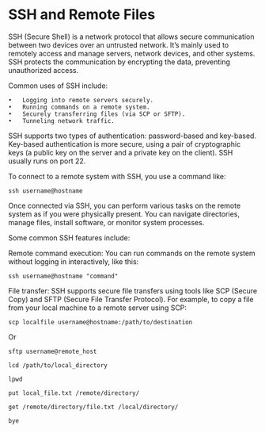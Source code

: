 # SSH and Remote Files

SSH (Secure Shell) is a network protocol that allows secure communication between two devices over an untrusted network. It’s mainly used to remotely access and manage servers, network devices, and other systems. SSH protects the communication by encrypting the data, preventing unauthorized access.

Common uses of SSH include:

	•	Logging into remote servers securely.
	•	Running commands on a remote system.
	•	Securely transferring files (via SCP or SFTP).
	•	Tunneling network traffic.

SSH supports two types of authentication: password-based and key-based. Key-based authentication is more secure, using a pair of cryptographic keys (a public key on the server and a private key on the client). SSH usually runs on port 22.

To connect to a remote system with SSH, you use a command like:

```
ssh username@hostname
```


Once connected via SSH, you can perform various tasks on the remote system as if you were physically present. You can navigate directories, manage files, install software, or monitor system processes. 

Some common SSH features include:

Remote command execution: You can run commands on the remote system without logging in interactively, like this:

```
ssh username@hostname "command"
```

File transfer: SSH supports secure file transfers using tools like SCP (Secure Copy) and SFTP (Secure File Transfer Protocol). For example, to copy a file from your local machine to a remote server using SCP:

```
scp localfile username@hostname:/path/to/destination
```

Or 

```
sftp username@remote_host
```

```
lcd /path/to/local_directory
```

```
lpwd
```

```
put local_file.txt /remote/directory/
```

```
get /remote/directory/file.txt /local/directory/
```

```
bye
```



